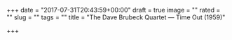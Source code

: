+++
date = "2017-07-31T20:43:59+00:00"
draft = true
image = ""
rated = ""
slug = ""
tags = ""
title = "The Dave Brubeck Quartet — Time Out (1959)"

+++
